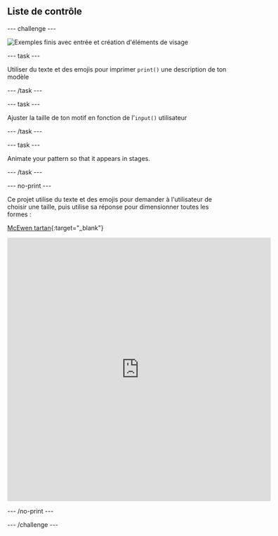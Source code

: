 ## Liste de contrôle

--- challenge ---

![Exemples finis avec entrée et création d'éléments de visage](images/upgrade.gif)

--- task ---

Utiliser du texte et des emojis pour imprimer `print()` une description de ton modèle

--- /task ---

--- task ---

Ajuster la taille de ton motif en fonction de l'`input()` utilisateur

--- /task ---

--- task ---

Animate your pattern so that it appears in stages.

--- /task ---


--- no-print ---

Ce projet utilise du texte et des emojis pour demander à l'utilisateur de choisir une taille, puis utilise sa réponse pour dimensionner toutes les formes :


[McEwen tartan](https://editor.raspberrypi.org/en/projects/mcewen-tartan-example){:target="_blank"}


<iframe src="https://editor.raspberrypi.org/en/embed/viewer/mcewen-tartan-example" width="600" height="600" frameborder="0" marginwidth="0" marginheight="0" allowfullscreen>
</iframe>

--- /no-print ---

--- /challenge ---
